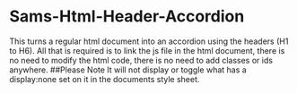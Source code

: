 # Sams-Html-Header-Accordion
This turns a regular html document into an accordion using the headers (H1 to H6).
All that is required is to link the js file in the html document, there is no need to modify the html code, there is no need to add classes or ids anywhere.
##Please Note
It will not display or toggle what has a display:none set on it in the documents style sheet.
